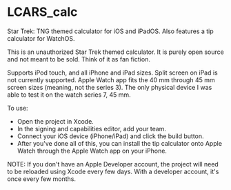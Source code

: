 # LCARS_calc
Star Trek: TNG themed calculator for iOS and iPadOS. Also features a tip calculator for WatchOS.

This is an unauthorized Star Trek themed calculator. It is purely open source and not meant to be sold. Think of it as fan fiction. 

Supports iPod touch, and all iPhone and iPad sizes. Split screen on iPad is not currently supported. Apple Watch app fits the 40 mm through 45 mm screen sizes (meaning, not the series 3). The only physical device I was able to test it on the watch series 7, 45 mm.

To use: 
- Open the project in Xcode.
- In the signing and capabilities editor, add your team.
- Connect your iOS device (iPhone/iPad) and click the build button.
- After you've done all of this, you can install the tip calculator onto Apple Watch through the Apple Watch app on your iPhone.

NOTE: If you don't have an Apple Developer account, the project will need to be reloaded using Xcode every few days. With a developer account, it's once every few months. 
